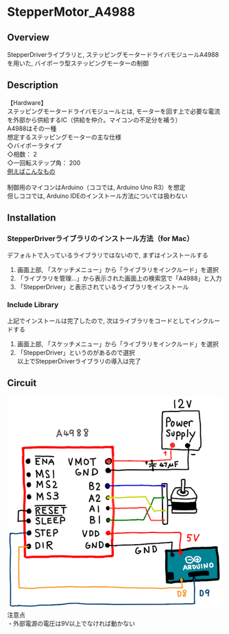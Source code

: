 # StepperMotor_A4988

## Overview
StepperDriverライブラリと, ステッピングモータードライバモジュールA4988を用いた, バイポーラ型ステッピングモーターの制御

## Description
【Hardware】  
ステッピングモータードライバモジュールとは, モーターを回す上で必要な電流を外部から供給するIC（供給を仲介。マイコンの不足分を補う）  
A4988はその一種  
想定するステッピングモーターの主な仕様  
◇バイポーラタイプ  
◇相数： 2  
◇一回転ステップ角： 200  
[例えばこんなもの](https://akizukidenshi.com/catalog/g/gP-05372/)  
<br>
制御用のマイコンはArduino（ココでは, Arduino Uno R3）を想定  
但しココでは, Arduino IDEのインストール方法については扱わない

## Installation
### StepperDriverライブラリのインストール方法（for Mac）  
デフォルトで入っているライブラリではないので, まずはインストールする  
  1. 画面上部, 「スケッチメニュー」から「ライブラリをインクルード」を選択  
  2. 「ライブラリを管理...」から表示された画面上の検索窓で「A4988」と入力  
  3. 「StepperDriver」と表示されているライブラリをインストール  
  
### Include Library
  上記でインストールは完了したので, 次はライブラリをコードとしてインクルードする
  1. 画面上部, 「スケッチメニュー」から「ライブラリをインクルード」を選択  
  2. 「StepperDriver」というのがあるので選択  
  以上でStepperDriverライブラリの導入は完了

## Circuit
![回路図](a4988-1.png)  
注意点  
  ・外部電源の電圧は9V以上でなければ動かない

